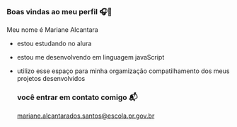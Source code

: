 ### Boas vindas ao meu perfil 🎧💙

Meu nome é Mariane Alcantara

- estou estudando no alura
- estou me desenvolvendo em linguagem javaScript
- utilizo esse espaço para minha orgamização compatilhamento dos meus projetos desenvolvidos

  ### você entrar em contato comigo 📬

  mariane.alcantarados.santos@escola.pr.gov.br
